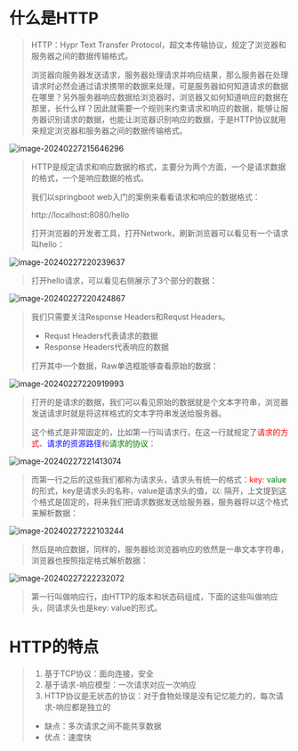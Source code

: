 # 什么是HTTP

> HTTP：Hypr Text Transfer Protocol，超文本传输协议，规定了浏览器和服务器之间的数据传输格式。
>
> 浏览器向服务器发送请求，服务器处理请求并响应结果，那么服务器在处理请求时必然会通过请求携带的数据来处理，可是服务器如何知道请求的数据在哪里？另外服务器响应数据给浏览器时，浏览器又如何知道响应的数据在那里，长什么样？因此就需要一个规则来约束请求和响应的数据，能够让服务器识别请求的数据，也能让浏览器识别响应的数据，于是HTTP协议就用来规定浏览器和服务器之间的数据传输格式。

![image-20240227215646296](D:\text1\4.HTTP协议\assets\image-20240227215646296.png)

> HTTP是规定请求和响应数据的格式，主要分为两个方面，一个是请求数据的格式，一个是响应数据的格式。
>
> 我们以springboot web入门的案例来看看请求和响应的数据格式：
>
> http://localhost:8080/hello
>
> 打开浏览器的开发者工具，打开Network，刷新浏览器可以看见有一个请求叫hello：

![image-20240227220239637](D:\text1\4.HTTP协议\assets\image-20240227220239637.png)

> 打开hello请求，可以看见右侧展示了3个部分的数据：

![image-20240227220424867](D:\text1\4.HTTP协议\assets\image-20240227220424867.png)

> 我们只需要关注Response Headers和Requst Headers。
>
> - Requst Headers代表请求的数据
> - Response Headers代表响应的数据
>
> 打开其中一个数据，Raw单选框能够查看原始的数据：

![image-20240227220919993](D:\text1\4.HTTP协议\assets\image-20240227220919993.png)

> 打开的是请求的数据，我们可以看见原始的数据就是个文本字符串，浏览器发送请求时就是将这样格式的文本字符串发送给服务器。
>
> 这个格式是非常固定的，比如第一行叫请求行，在这一行就规定了<font color='red'>请求的方式</font>、<font color='blue'>请求的资源路径</font>和<font color='green'>请求的协议</font>：

![image-20240227221413074](D:\text1\4.HTTP协议\assets\image-20240227221413074.png)

> 而第一行之后的这些我们都称为请求头，请求头有统一的格式：<font color='red'>key</font>: <font color='green'>value</font>的形式，key是请求头的名称，value是请求头的值，以: 隔开，上文提到这个格式是固定的，将来我们把请求数据发送给服务器，服务器将以这个格式来解析数据：

![image-20240227222103244](D:\text1\4.HTTP协议\assets\image-20240227222103244.png)

> 然后是响应数据，同样的，服务器给浏览器响应的依然是一串文本字符串，浏览器也按照指定格式解析数据：

![image-20240227222232072](D:\text1\4.HTTP协议\assets\image-20240227222232072.png)

> 第一行叫做响应行，由HTTP的版本和状态码组成，下面的这些叫做响应头，同请求头也是key: value的形式。



# HTTP的特点

> 1. 基于TCP协议：面向连接，安全
> 2. 基于请求-响应模型：一次请求对应一次响应
> 3. HTTP协议是无状态的协议：对于食物处理是没有记忆能力的，每次请求-响应都是独立的
>
> - 缺点：多次请求之间不能共享数据
> - 优点：速度快